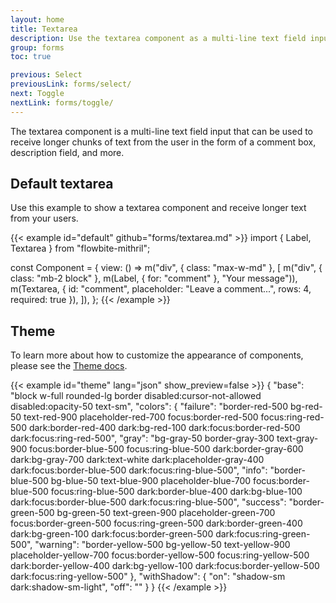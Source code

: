 ```yaml
---
layout: home
title: Textarea
description: Use the textarea component as a multi-line text field input and use it inside form elements available in multiple sizes, styles, and variants
group: forms
toc: true

previous: Select
previousLink: forms/select/
next: Toggle
nextLink: forms/toggle/
---
```


The textarea component is a multi-line text field input that can be used to receive longer chunks of text from the user in the form of a comment box, description field, and more.

## Default textarea

Use this example to show a textarea component and receive longer text from your users.

{{< example id="default" github="forms/textarea.md" >}}
import { Label, Textarea } from "flowbite-mithril";

const Component = {
  view: () =>
    m("div", { class: "max-w-md" }, [
      m("div", { class: "mb-2 block" }, m(Label, { for: "comment" }, "Your message")),
      m(Textarea, { id: "comment", placeholder: "Leave a comment...", rows: 4, required: true }),
    ]),
};
{{< /example >}}

## Theme

To learn more about how to customize the appearance of components, please see the [Theme docs](https://alexferl.github.io/flowbite-mithril/customize/theme/).

{{< example id="theme" lang="json" show_preview=false >}}
{
  "base": "block w-full rounded-lg border disabled:cursor-not-allowed disabled:opacity-50 text-sm",
  "colors": {
    "failure": "border-red-500 bg-red-50 text-red-900 placeholder-red-700 focus:border-red-500 focus:ring-red-500 dark:border-red-400 dark:bg-red-100 dark:focus:border-red-500 dark:focus:ring-red-500",
    "gray": "bg-gray-50 border-gray-300 text-gray-900 focus:border-blue-500 focus:ring-blue-500 dark:border-gray-600 dark:bg-gray-700 dark:text-white dark:placeholder-gray-400 dark:focus:border-blue-500 dark:focus:ring-blue-500",
    "info": "border-blue-500 bg-blue-50 text-blue-900 placeholder-blue-700 focus:border-blue-500 focus:ring-blue-500 dark:border-blue-400 dark:bg-blue-100 dark:focus:border-blue-500 dark:focus:ring-blue-500",
    "success": "border-green-500 bg-green-50 text-green-900 placeholder-green-700 focus:border-green-500 focus:ring-green-500 dark:border-green-400 dark:bg-green-100 dark:focus:border-green-500 dark:focus:ring-green-500",
    "warning": "border-yellow-500 bg-yellow-50 text-yellow-900 placeholder-yellow-700 focus:border-yellow-500 focus:ring-yellow-500 dark:border-yellow-400 dark:bg-yellow-100 dark:focus:border-yellow-500 dark:focus:ring-yellow-500"
  },
  "withShadow": {
    "on": "shadow-sm dark:shadow-sm-light",
    "off": ""
  }
}
{{< /example >}}

